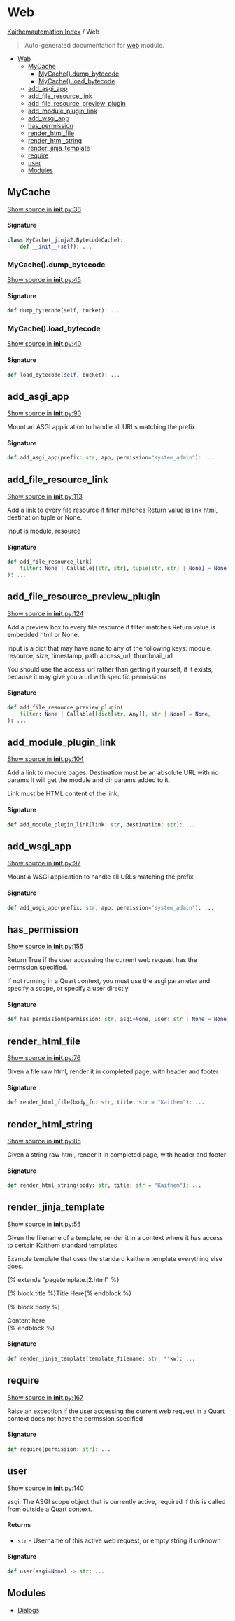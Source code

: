 # Web

[Kaithemautomation Index](../README.md#kaithemautomation-index) / Web

> Auto-generated documentation for [web](../../../../api/web/__init__.py) module.

- [Web](#web)
  - [MyCache](#mycache)
    - [MyCache().dump_bytecode](#mycache()dump_bytecode)
    - [MyCache().load_bytecode](#mycache()load_bytecode)
  - [add_asgi_app](#add_asgi_app)
  - [add_file_resource_link](#add_file_resource_link)
  - [add_file_resource_preview_plugin](#add_file_resource_preview_plugin)
  - [add_module_plugin_link](#add_module_plugin_link)
  - [add_wsgi_app](#add_wsgi_app)
  - [has_permission](#has_permission)
  - [render_html_file](#render_html_file)
  - [render_html_string](#render_html_string)
  - [render_jinja_template](#render_jinja_template)
  - [require](#require)
  - [user](#user)
  - [Modules](#modules)

## MyCache

[Show source in __init__.py:36](../../../../api/web/__init__.py#L36)

#### Signature

```python
class MyCache(_jinja2.BytecodeCache):
    def __init__(self): ...
```

### MyCache().dump_bytecode

[Show source in __init__.py:45](../../../../api/web/__init__.py#L45)

#### Signature

```python
def dump_bytecode(self, bucket): ...
```

### MyCache().load_bytecode

[Show source in __init__.py:40](../../../../api/web/__init__.py#L40)

#### Signature

```python
def load_bytecode(self, bucket): ...
```



## add_asgi_app

[Show source in __init__.py:90](../../../../api/web/__init__.py#L90)

Mount an ASGI application to handle all URLs matching the prefix

#### Signature

```python
def add_asgi_app(prefix: str, app, permission="system_admin"): ...
```



## add_file_resource_link

[Show source in __init__.py:113](../../../../api/web/__init__.py#L113)

Add a link to every file resource if filter matches
Return value is link html, destination tuple or None.

Input is module, resource

#### Signature

```python
def add_file_resource_link(
    filter: None | Callable[[str, str], tuple[str, str] | None] = None,
): ...
```



## add_file_resource_preview_plugin

[Show source in __init__.py:124](../../../../api/web/__init__.py#L124)

Add a preview box to every file resource if filter matches
Return value is embedded html or None.

Input is a dict that may have none to any of the following keys:
    module, resource, size, timestamp, path
    access_url, thumbnail_url

You should use the access_url rather than getting it yourself,
if it exists, because it may give you a url with specific permissions

#### Signature

```python
def add_file_resource_preview_plugin(
    filter: None | Callable[[dict[str, Any]], str | None] = None,
): ...
```



## add_module_plugin_link

[Show source in __init__.py:104](../../../../api/web/__init__.py#L104)

Add a link to module pages. Destination must be an absolute URL with no params
It will get the module and dir params added to it.

Link must be HTML content of the link.

#### Signature

```python
def add_module_plugin_link(link: str, destination: str): ...
```



## add_wsgi_app

[Show source in __init__.py:97](../../../../api/web/__init__.py#L97)

Mount a WSGI application to handle all URLs matching the prefix

#### Signature

```python
def add_wsgi_app(prefix: str, app, permission="system_admin"): ...
```



## has_permission

[Show source in __init__.py:155](../../../../api/web/__init__.py#L155)

Return True if the user accessing the current web request
has the permssion specified.

If not running in a Quart context, you must use the asgi parameter
and specify a scope, or specify a user directly.

#### Signature

```python
def has_permission(permission: str, asgi=None, user: str | None = None) -> bool: ...
```



## render_html_file

[Show source in __init__.py:76](../../../../api/web/__init__.py#L76)

Given a file raw html, render it in completed page, with header and footer

#### Signature

```python
def render_html_file(body_fn: str, title: str = "Kaithem"): ...
```



## render_html_string

[Show source in __init__.py:85](../../../../api/web/__init__.py#L85)

Given a string raw html, render it in completed page, with header and footer

#### Signature

```python
def render_html_string(body: str, title: str = "Kaithem"): ...
```



## render_jinja_template

[Show source in __init__.py:55](../../../../api/web/__init__.py#L55)

Given the filename of a template, render it in a context where it has
access to certain Kaithem standard templates

Example template that uses the standard kaithem template everything else does.

{% extends "pagetemplate.j2.html" %}

{% block title %}Title Here{% endblock %}

{% block body %}
<main>
    Content here
</main>
{% endblock %}

#### Signature

```python
def render_jinja_template(template_filename: str, **kw): ...
```



## require

[Show source in __init__.py:167](../../../../api/web/__init__.py#L167)

Raise an exception if the user accessing the current web request in a Quart context
does not have the permssion specified

#### Signature

```python
def require(permission: str): ...
```



## user

[Show source in __init__.py:140](../../../../api/web/__init__.py#L140)

asgi: The ASGI scope object that is currently active, required if
      this is called from outside a Quart context.

#### Returns

- `str` - Username of this active web request, or empty string if unknown

#### Signature

```python
def user(asgi=None) -> str: ...
```



## Modules

- [Dialogs](./dialogs.md)